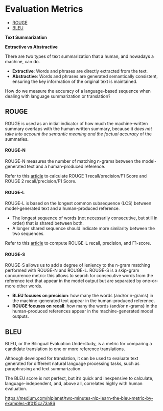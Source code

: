 # Evaluation Metrics

- [ROUGE](#ROUGE)
- [BLEU](#BLEU)


**Text Summarization**

**Extractive vs Abstractive**

There are two types of text summarization that a human, and nowadays a machine, can do.

- **Extractive**: Words and phrases are directly extracted from the text.
- **Abstractive**: Words and phrases are generated semantically consistent, ensuring the key information of the original text is maintained.

How do we measure the accuracy of a language-based sequence when dealing with language summarization or translation?

## ROUGE

ROUGE is used as an initial indicator of how much the machine-written summary overlaps with the human written summary, because it _does not take into account the semantic meaning and the factual accuracy_ of the summaries.

#### ROUGE-N

ROUGE-N measures the number of matching n-grams between the model-generated text and a human-produced reference.

Refer to this [article](https://medium.com/nlplanet/two-minutes-nlp-learn-the-rouge-metric-by-examples-f179cc285499) to calculate ROUGE 1 recall/precision/F1 Score and ROUGE 2 recall/precision/F1 Score.

#### ROUGE-L 

ROUGE-L is based on the longest common subsequence (LCS) between model-generated text and a human-produced reference.

- The longest sequence of words (not necessarily consecutive, but still in order) that is shared between both.
- A longer shared sequence should indicate more similarity between the two sequences.

Refer to this [article](https://medium.com/nlplanet/two-minutes-nlp-learn-the-rouge-metric-by-examples-f179cc285499) to compute ROUGE-L recall, precision, and F1-score.

#### ROUGE-S

ROUGE-S allows us to add a degree of leniency to the n-gram matching performed with ROUGE-N and ROUGE-L. ROUGE-S is a skip-gram concurrence metric: this allows to search for consecutive words from the reference text that appear in the model output but are separated by one-or-more other words.

- **BLEU focuses on precision**: how many the words (and/or n-grams) in the machine-generated text appear in the human-produced reference.
- **ROUGE focuses on recall**: how many the words (and/or n-grams) in the human-produced references appear in the machine-generated model outputs.

## BLEU

BLEU, or the Bilingual Evaluation Understudy, is a metric for comparing a candidate translation to one or more reference translations.

Although developed for translation, it can be used to evaluate text generated for different natural language processing tasks, such as paraphrasing and text summarization.

The BLEU score is not perfect, but it’s quick and inexpensive to calculate, language-independent, and, above all, correlates highly with human evaluation.

https://medium.com/nlplanet/two-minutes-nlp-learn-the-bleu-metric-by-examples-df015ca73a86

